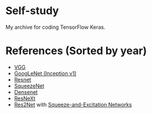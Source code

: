 # Self-study
My archive for coding TensorFlow Keras.

# References (Sorted by year)
- [VGG](https://arxiv.org/abs/1409.1556)
- [GoogLeNet (Inception v1)](https://arxiv.org/abs/1409.4842)
- [Resnet](https://arxiv.org/abs/1512.03385)
- [SqueezeNet](https://arxiv.org/abs/1602.07360)
- [Densenet](https://arxiv.org/abs/1608.06993)
- [ResNeXt](https://arxiv.org/abs/1611.05431)
- [Res2Net](https://arxiv.org/abs/1904.01169) with [Squeeze-and-Excitation Networks](https://arxiv.org/abs/1709.01507)